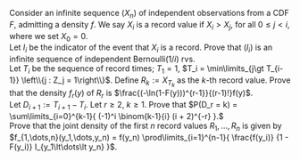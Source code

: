 Consider an infinite sequence $(X_n)$ of independent observations from a CDF $F$, admitting a density $f$. We say $X_i$ is a record value if $X_i \gt X_j$, for all $0 \leq j \lt i$, where we set $X_0 = 0$.  
Let $I_i$ be the indicator of the event that $X_i$ is a record. Prove that
$(I_i)$ is an infinite sequence of independent $\text{Bernoulli}\left(1/i\right)$ rvs.  
Let $T_i$ be the sequence of record times; $T_1 = 1$,
$T_i = \min\limits_{j\gt T_{i-1}} \left\\{j : Z_j = 1\right\\}$. Define $R_k := X_{T_k}$ as the $k$-th record value. Prove that the density $f_r(y)$ of $R_r$
is $\frac{(-\ln(1-F(y)))^{r-1}}{(r-1)!}f(y)$.  
Let $D_{i+1}:=T_{i+1}-T_i$. Let $r \geq 2$, $k \geq 1$. Prove that $P(D_r = k) = \sum\limits_{i=0}^{k-1}{ (-1)^i \binom{k-1}{i} (i + 2)^{-r} }.$  
Prove that the joint density of the first $n$ record values $R_1,\dots,R_n$ is given by $f_{1,\dots,n}(y_1,\dots,y_n) = f(y_n) \prod\limits_{i=1}^{n-1}{ \frac{f(y_i)} {1 - F(y_i)} I_{y_1\lt\dots\lt y_n} }$.
<!---
Random \n's are because latex in markdown on github shits the bed otherwise.
-->

